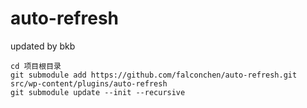 # auto-refresh

updated by bkb 

```
cd 项目根目录
git submodule add https://github.com/falconchen/auto-refresh.git src/wp-content/plugins/auto-refresh
git submodule update --init --recursive
```
